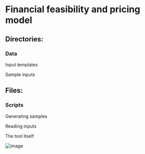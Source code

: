 # Financial feasibility and pricing model 

## Directories:
### Data
Input templates

Sample inputs

## Files:
### Scripts
Generating samples

Reading inputs

The tool itself

![image](https://github.com/mawaskow/finfeasprof/assets/61253606/668e7709-6768-4a66-84d8-6bd32b838038)
